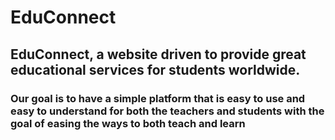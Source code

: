 # EduConnect

## EduConnect, a website driven to provide great educational services for students worldwide.

### Our goal is to have a simple platform that is easy to use and easy to understand for both the teachers and students with the goal of easing the ways to both teach and learn
